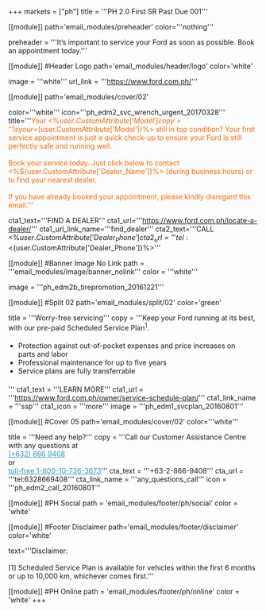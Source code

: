 +++
markets = ["ph"]
title = '''PH 2.0 First SR Past Due 001'''

[[module]]
path='email_modules/preheader'
color='''nothing'''

preheader = '''It’s important to service your Ford as soon as possible. Book an appointment today.'''

[[module]] #Header Logo
path='email_modules/header/logo'
color='white'

  image = '''white'''
  url_link = '''https://www.ford.com.ph/'''

[[module]]
path='email_modules/cover/02'

color='''white'''
icon='''ph_edm2_svc_wrench_urgent_20170328'''
title='''<span style="color:#ff6600;">Your <%${user.CustomAttribute['Model']}%> missed an important service</span>'''
copy='''Is your <%${user.CustomAttribute['Model']}%> still in top condition? Your first service appointment is just a quick check-up to ensure your Ford is still perfectly safe and running well.<br /><br />Book your service today. Just click below to contact <%${user.CustomAttribute['Dealer_Name']}%> (during business hours) or to find your nearest dealer.<br/><br />If you have already booked your appointment, please kindly disregard this email.'''

cta1_text='''FIND A DEALER'''
cta1_url='''https://www.ford.com.ph/locate-a-dealer/'''
cta1_url_link_name='''find_dealer'''
cta2_text='''CALL <%${user.CustomAttribute['Dealer_Phone']}%>'''
cta2_url='''tel:<%${user.CustomAttribute['Dealer_Phone']}%>'''

[[module]] #Banner Image No Link
path = '''email_modules/image/banner_nolink'''
color = '''white'''

  image = '''ph_edm2b_tirepromotion_20161221'''

[[module]] #Split 02
path='email_modules/split/02'
color='green'

  title = '''Worry-free servicing'''
  copy = '''Keep your Ford running at its best, with our pre-paid Scheduled Service Plan<sup>1</sup>.<ul style="margin: 20px; padding: 0;"><li>Protection against out-of-pocket expenses and price increases on parts and labor</li><li>Professional maintenance for up to five years</li><li>Service plans are fully transferrable</li></ul>'''
  cta1_text = '''LEARN MORE'''
  cta1_url = '''https://www.ford.com.ph/owner/service-schedule-plan/'''
  cta1_link_name = '''ssp'''
  cta1_icon = '''more'''
  image = '''ph_edm1_svcplan_20160801'''

[[module]] #Cover 05
path='email_modules/cover/02'
color='''white'''

  title = '''Need any help?'''
  copy = '''Call our Customer Assistance Centre with any questions at<br /><a style="color:#2D96CD" href="tel:(+632) 866 9408">(+632) 866 9408</a><br />or<br /> <a style="color:#2D96CD" href="tel:1-800-10-736-3673">toll-free 1-800-10-736-3673</a>'''
  cta_text = '''+63-2-866-9408'''
  cta_url = '''tel:6328669408'''
  cta_link_name = '''any_questions_call'''
  icon = '''ph_edm2_call_20160801'''

 [[module]] #PH Social
path = 'email_modules/footer/ph/social'
color = 'white'

[[module]] #Footer Disclaimer
path='email_modules/footer/disclaimer'
color='white'

  text='''Disclaimer: <br /><br />[1] Scheduled Service Plan is available for vehicles within the first 6 months or up to 10,000 km, whichever comes first.'''

[[module]] #PH Online
path = 'email_modules/footer/ph/online'
color = 'white'
+++